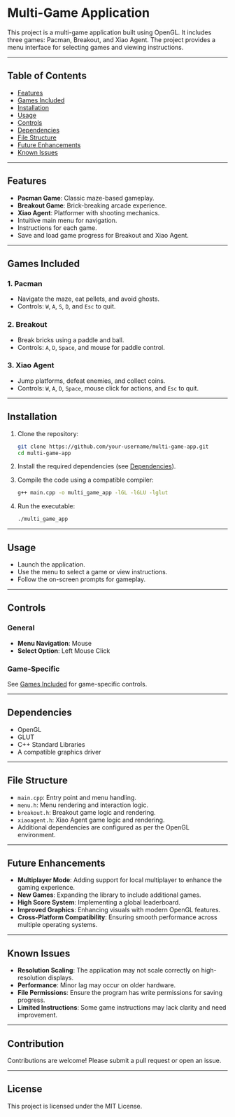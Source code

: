 # Multi-Game Application

This project is a multi-game application built using OpenGL. It includes three games: Pacman, Breakout, and Xiao Agent. The project provides a menu interface for selecting games and viewing instructions.

---

## Table of Contents

- [Features](#features)
- [Games Included](#games-included)
- [Installation](#installation)
- [Usage](#usage)
- [Controls](#controls)
- [Dependencies](#dependencies)
- [File Structure](#file-structure)
- [Future Enhancements](#future-enhancements)
- [Known Issues](#known-issues)

---

## Features

- **Pacman Game**: Classic maze-based gameplay.
- **Breakout Game**: Brick-breaking arcade experience.
- **Xiao Agent**: Platformer with shooting mechanics.
- Intuitive main menu for navigation.
- Instructions for each game.
- Save and load game progress for Breakout and Xiao Agent.

---

## Games Included

### 1. **Pacman**
   - Navigate the maze, eat pellets, and avoid ghosts.
   - Controls: `W`, `A`, `S`, `D`, and `Esc` to quit.

### 2. **Breakout**
   - Break bricks using a paddle and ball.
   - Controls: `A`, `D`, `Space`, and mouse for paddle control.

### 3. **Xiao Agent**
   - Jump platforms, defeat enemies, and collect coins.
   - Controls: `W`, `A`, `D`, `Space`, mouse click for actions, and `Esc` to quit.

---

## Installation

1. Clone the repository:
   ```bash
   git clone https://github.com/your-username/multi-game-app.git
   cd multi-game-app
   ```

2. Install the required dependencies (see [Dependencies](#dependencies)).

3. Compile the code using a compatible compiler:
   ```bash
   g++ main.cpp -o multi_game_app -lGL -lGLU -lglut
   ```

4. Run the executable:
   ```bash
   ./multi_game_app
   ```

---

## Usage

- Launch the application.
- Use the menu to select a game or view instructions.
- Follow the on-screen prompts for gameplay.

---

## Controls

### General
- **Menu Navigation**: Mouse
- **Select Option**: Left Mouse Click

### Game-Specific
See [Games Included](#games-included) for game-specific controls.

---

## Dependencies

- OpenGL
- GLUT
- C++ Standard Libraries
- A compatible graphics driver

---

## File Structure

- `main.cpp`: Entry point and menu handling.
- `menu.h`: Menu rendering and interaction logic.
- `breakout.h`: Breakout game logic and rendering.
- `xiaoagent.h`: Xiao Agent game logic and rendering.
- Additional dependencies are configured as per the OpenGL environment.

---

## Future Enhancements

- **Multiplayer Mode**: Adding support for local multiplayer to enhance the gaming experience.
- **New Games**: Expanding the library to include additional games.
- **High Score System**: Implementing a global leaderboard.
- **Improved Graphics**: Enhancing visuals with modern OpenGL features.
- **Cross-Platform Compatibility**: Ensuring smooth performance across multiple operating systems.

---

## Known Issues

- **Resolution Scaling**: The application may not scale correctly on high-resolution displays.
- **Performance**: Minor lag may occur on older hardware.
- **File Permissions**: Ensure the program has write permissions for saving progress.
- **Limited Instructions**: Some game instructions may lack clarity and need improvement.

---

## Contribution

Contributions are welcome! Please submit a pull request or open an issue.

---

## License

This project is licensed under the MIT License.
